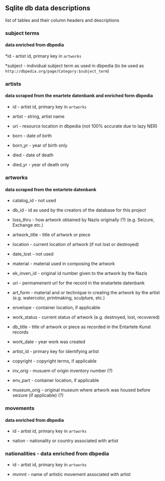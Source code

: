 ## Sqlite db data descriptions

list of tables and their column headers and descriptions

### subject terms 
#### data enriched from dbpedia
*id - artist id, primary key in `artworks`

*subject - individual subject term as used in dbpedia (to be used as `http://dbpedia.org/page/Category:$subject_term`) 

### artists 
#### data scraped from the enartete datenbank and enriched form dbpedia
* id - artist id, primary key in `artworks`

* artist - string, artist name

* uri - resource location in dbpedia (not 100% accurate due to lazy NER)

* born - date of birth

* born_yr - year of birth only

* died - date of death

* died_yr - year of death only


### artworks
#### data scraped from the entartete datenbank

* catalog_id - not used

* db_id - id as used by the creators of the database for this project

* loss_thru - how artwork obtained by Nazis originally (?) (e.g. Seizure, Exchange etc.)

* artwork_title - title of artwork or piece

* location - current location of artwork (if not lost or destroyed)

* date_lost - not used

* material - material used in composing the artwork

* ek_inven_id - original id number given to the artwork by the Nazis

* uri - permamenent url for the record in the enatartete datenbank

* art_form - material and or technique in creating the artwork by the artist (e.g. watercolor, printmaking, sculpture, etc.)

* envelope - container location, if applicable 

* work_status - current status of artwork (e.g. destroyed, lost, recovered)

* db_title - title of artwork or piece as recorded in the Entartete Kunst records

* work_date - year work was created

* artist_id - primary key for identifying artist

* copyright - copyright terms, if applicable

* inv_orig - musuem of origin inventory number (?)

* env_part - container location, if applicable

* museum_orig - original museum where artwork was housed before seizure (if applicable) (?)


### movements  
#### data enriched from dbpedia
* id - artist id, primary key in `artworks`

* nation - nationality or country associated with artist

### nationalities - data enriched from dbpedia
* id - artist id, primary key in `artworks`

* mvmnt - name of artistic movement associated with artist
